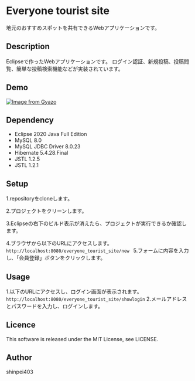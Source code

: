 Everyone tourist site
====
地元のおすすめスポットを共有できるWebアプリケーションです。

## Description

Eclipseで作ったWebアプリケーションです。
ログイン認証、新規投稿、投稿閲覧、簡単な投稿検索機能などが実装されています。

## Demo

[![Image from Gyazo](https://i.gyazo.com/5dbba1c513f93f279dd1d2987a4e4b50.gif)](https://gyazo.com/5dbba1c513f93f279dd1d2987a4e4b50)

## Dependency
<ul>
  <li>Eclipse 2020 Java Full Edition</li>
  <li>MySQL 8.0</li>
  <li>MySQL JDBC Driver 8.0.23</li>
  <li>Hibernate 5.4.28.Final</li>
  <li>JSTL 1.2.5</li>
  <li>JSTL 1.2.1</li>
</ul>

## Setup


  1.repositoryをcloneします。<br>
  
  2.プロジェクトをクリーンします。<br>
  
  3.Eclipseの右下のビルド表示が消えたら、プロジェクトが実行できるか確認します。<br>
  
  4.ブラウザから以下のURLにアクセスします。<br>
     `http://localhost:8080/everyone_tourist_site/new `
  5.フォームに内容を入力し、「会員登録」ボタンをクリックします。
 
## Usage
   1.以下のURLにアクセスし、ログイン画面が表示されます。<br>
    `http://localhost:8080/everyone_tourist_site/showlogin`
   2.メールアドレスとパスワードを入力し、ログインします。


## Licence

This software is released under the MIT License, see LICENSE.

## Author
shinpei403




